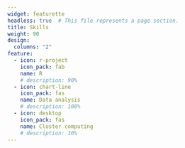 ```yaml
---
widget: featurette
headless: true  # This file represents a page section.
title: Skills
weight: 90
design:
  columns: "2"
feature:
  - icon: r-project
    icon_pack: fab
    name: R
    # description: 90%
  - icon: chart-line
    icon_pack: fas
    name: Data analysis
    # description: 100%
  - icon: desktop
    icon_pack: fas
    name: Cluster computing
    # description: 10%
---   
```

